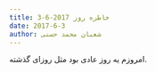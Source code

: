 ```yaml
---
title: خاطره روز 2017-6-3
date: 2017-6-3
author: شعبان محمد حسنی
---
```


امروزم یه روز عادی بود مثل روزای گذشته.